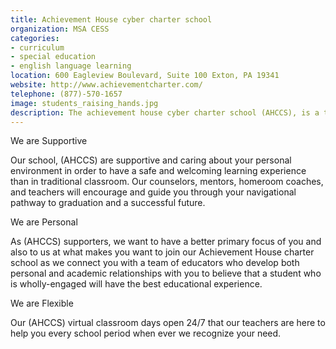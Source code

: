 ```yaml
---
title: Achievement House cyber charter school
organization: MSA CESS
categories:
- curriculum
- special education
- english language learning
location: 600 Eagleview Boulevard, Suite 100 Exton, PA 19341
website: http://www.achievementcharter.com/
telephone: (877)-570-1657
image: students_raising_hands.jpg
description: The achievement house cyber charter school (AHCCS), is a tuition-free, nonprofit, public cyber charter school within the Pennsylvania area that serves students grades 7-12 a individual academic need for success.
---
```

We are Supportive

Our school, (AHCCS) are supportive and caring about your personal environment in order to have a safe and welcoming learning experience than in traditional classroom. Our counselors, mentors, homeroom coaches, and teachers will encourage and guide you through your navigational pathway to graduation and a successful future.

We are Personal

As (AHCCS) supporters, we want to have a better primary focus of you and also to us at what makes you want to join our Achievement House charter school as we connect you with a team of educators who develop both personal and academic relationships with you to believe that a student who is wholly-engaged will have the best educational experience.

We are Flexible

Our (AHCCS) virtual classroom days open 24/7 that our teachers are here to help you every school period when ever we recognize your need.         
